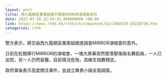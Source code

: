 ```yaml
---
layout: post
title: 西九龍總區重案組接手調查MIRROR演唱會意外
date: 2022-07-30 22:54:25.000000000 +08:00
link: https://news.rthk.hk/rthk/ch/component/k2/1660159-20220730.htm
categories: rthk
---
```


警方表示，將交由西九龍總區重案組跟進調查MIRROR演唱會的意外。

日前在紅館舉行MIRROR的演唱會，一塊大屏幕突然墜落壓傷兩名舞蹈員，一人已出院，另一人仍然留醫，目前情況危殆，其維生指數穩定。

政府事後表示高度關注事件，並成立專責小組全面調查。

